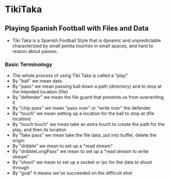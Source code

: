 # TikiTaka
## Playing Spanish Football with Files and Data
- Tiki Taka is a Spanish Football Style that is dynamic and unpredictable
characterized by small pelota touches in small spaces, and hard to reason about
passes.
### Basic Terminology
- The whole process of using Tiki Taka is called a "play"
- By "ball" we mean data
- By "pass" we mean passing ball down a path (directory) and to stop at the intended location (file)
- By "defender" we mean the file guard that prevents us from overwriting it
- By "chip pass" we mean "pass over" or "write over" the defender
- By "touch" we mean setting up a location for the ball to stop at (file location)
- By "touch touch" we mean take an extra touch to create the path for the play, and then its location
- By "fake pass" we mean take the file data, put into buffer, delete the origin
- By "dribble" we mean to set up a "read stream"
- By "dribbleLongPass" we mean to set up a "read stream to write stream"
- By "shoot" we mean to set up a socket or ipc for the data to shoot through
- By "goal" it means we've succeeded on the difficult shot
